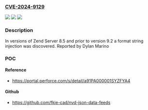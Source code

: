 ### [CVE-2024-9129](https://cve.mitre.org/cgi-bin/cvename.cgi?name=CVE-2024-9129)
![](https://img.shields.io/static/v1?label=Product&message=Zend%20Server&color=blue)
![](https://img.shields.io/static/v1?label=Version&message=8.5%3C%209.1%20&color=brighgreen)
![](https://img.shields.io/static/v1?label=Vulnerability&message=CWE-134&color=brighgreen)

### Description

In versions of Zend Server 8.5 and prior to version 9.2 a format string injection was discovered. Reported by Dylan Marino

### POC

#### Reference
- https://portal.perforce.com/s/detail/a91PA000001SYZFYA4

#### Github
- https://github.com/fkie-cad/nvd-json-data-feeds

